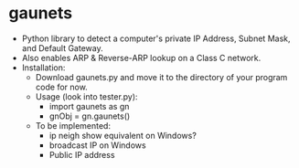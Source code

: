 # gaunets
* Python library to detect a computer's private IP Address, Subnet Mask, and Default Gateway.
* Also enables ARP & Reverse-ARP lookup on a Class C network.
* Installation:
    * Download gaunets.py and move it to the directory of your program code for now.
    * Usage (look into tester.py):  
        * import gaunets as gn
        * gnObj = gn.gaunets()
    * To be implemented:
        * ip neigh show equivalent on Windows?
        * broadcast IP on Windows
        * Public IP address
